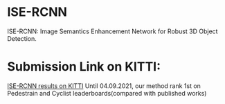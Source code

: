 # ISE-RCNN
ISE-RCNN: Image Semantics Enhancement Network for Robust 3D Object Detection.

# Submission Link on KITTI:
[ISE-RCNN results on KITTI](https://github.com/JeffWang987/ISE-RCNN)
Until 04.09.2021, our method rank 1st on Pedestrain and Cyclist leaderboards(compared with published works)
